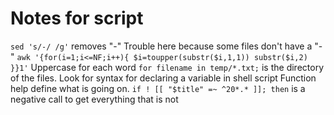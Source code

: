 # Notes for script
`sed 's/-/ /g'` removes "-"
  Trouble here because some files don't have a "-"
`awk '{for(i=1;i<=NF;i++){ $i=toupper(substr($i,1,1)) substr($i,2) }}1'` Uppercase for each word
`for filename in temp/*.txt;` is the directory of the files.
Look for syntax for declaring a variable in shell script
Function help define what is going on.
`if ! [[ "$title" =~ ^20*.* ]]; then` is a negative call to get everything that is not